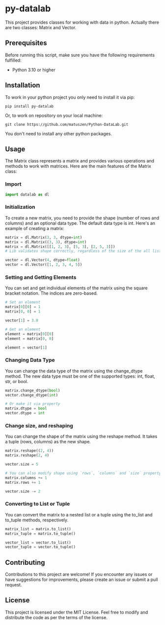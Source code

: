 # py-datalab

This project provides classes for working with data in python. Actually there are two classes: Matrix and Vector.

## Prerequisites

Before running this script, make sure you have the following requirements fulfilled:

- Python 3.10 or higher

## Installation

To work in your python project you only need to install it via pip:

```shell
pip install py-datalab
```

Or, to work on repository on your local machine:

```shell
git clone https://github.com/matuszen/Python-DataLab.git
```

You don't need to install any other python packages.

## Usage

The Matrix class represents a matrix and provides various operations and methods to work with matrices. Here are the main features of the Matrix class:

### Import

```python
import datalab as dl
```

### Initialization

To create a new matrix, you need to provide the shape (number of rows and columns) and an optional data type. The default data type is int. Here's an example of creating a matrix:

```python
matrix = dl.Matrix(3, 3, dtype=int)
matrix = dl.Matrix((3, 3), dtype=int)
matrix = dl.Matrix([[1, 2, 3], [5, 3], [2, 5, 3]])
# Lib validates shape correctly, regardless of the size of the all lists

vector = dl.Vector(4, dtype=float)
vector = dl.Vector([1, 2, 3, 4, 5])
```

### Setting and Getting Elements

You can set and get individual elements of the matrix using the square bracket notation. The indices are zero-based.

```python
# Set an element
matrix[0][0] = 1
matrix[0, 0] = 1

vector[1] = 3.0

# Get an element
element = matrix[0][0]
element = matrix[0, 0]

element = vector[1]
```

### Changing Data Type

You can change the data type of the matrix using the change_dtype method. The new data type must be one of the supported types: int, float, str, or bool.

```python
matrix.change_dtype(bool)
vector.change_dtype(int)

# Or make it via property
matrix.dtype = bool
vector.dtype = int
```

### Change size, and reshaping

You can change the shape of the matrix using the reshape method. It takes a tuple (rows, columns) as the new shape.

```python
matrix.reshape((2, 4))
matrix.reshape(2, 4)

vector.size = 5

# You can also modify shape using `rows`, `columns` and `size` property
matrix.columns += 1
matrix.rows += 1

vector.size -= 2
```

### Converting to List or Tuple

You can convert the matrix to a nested list or a tuple using the to_list and to_tuple methods, respectively.

```python
matrix_list = matrix.to_list()
matrix_tuple = matrix.to_tuple()

vector_list = vector.to_list()
vector_tuple = vector.to_tuple()
```

## Contributing

Contributions to this project are welcome! If you encounter any issues or have suggestions for improvements, please create an issue or submit a pull request.

## License

This project is licensed under the MIT License. Feel free to modify and distribute the code as per the terms of the license.
